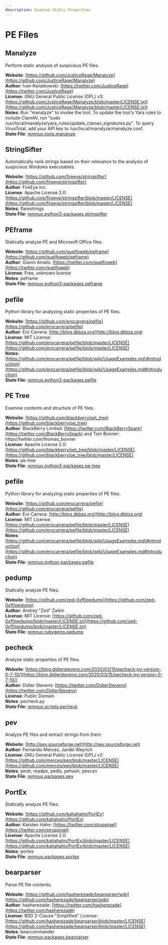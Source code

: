 ```yaml
---
description: Examine Static Properties
---
```


# PE Files

## Manalyze

Perform static analysis of suspicious PE files.

**Website**: [https://github.com/JusticeRage/Manalyze](https://github.com/JusticeRage/Manalyze)  
**Author**: Ivan Kwiatkowski: [https://twitter.com/JusticeRage](https://twitter.com/JusticeRage)  
**License**: GNU General Public License \(GPL\) v3: [https://github.com/JusticeRage/Manalyze/blob/master/LICENSE.txt](https://github.com/JusticeRage/Manalyze/blob/master/LICENSE.txt)  
**Notes**: Run "manalyze" to invoke the tool. To update the tool's Yara rules to include ClamAV, run "sudo /usr/local/manalyze/yara\_rules/update\_clamav\_signatures.py". To query VirusTotal, add your API key to /usr/local/manalyze/manalyze.conf.  
**State File**: [remnux.tools.manalyze](https://github.com/REMnux/salt-states/blob/master/remnux/tools/manalyze.sls)

## StringSifter

Automatically rank strings based on their relevance to the analysis of suspicious Windows executables.

**Website**: [https://github.com/fireeye/stringsifter](https://github.com/fireeye/stringsifter)  
**Author**: FireEye Inc.  
**License**: Apache License 2.0: [https://github.com/fireeye/stringsifter/blob/master/LICENSE](https://github.com/fireeye/stringsifter/blob/master/LICENSE)  
**Notes**: flarestrings  
**State File**: [remnux.python3-packages.stringsifter](https://github.com/REMnux/salt-states/blob/master/remnux/python3-packages/stringsifter.sls)

## PEframe

Statically analyze PE and Microsoft Office files.

**Website**: [https://github.com/guelfoweb/peframe](https://github.com/guelfoweb/peframe)  
**Author**: Gianni Amato: [https://twitter.com/guelfoweb](https://twitter.com/guelfoweb)  
**License**: Free, unknown license  
**Notes**: peframe  
**State File**: [remnux.python3-packages.peframe](https://github.com/REMnux/salt-states/blob/master/remnux/python3-packages/peframe.sls)

## pefile

Python library for analyzing static properties of PE files.

**Website**: [https://github.com/erocarrera/pefile](https://github.com/erocarrera/pefile)  
**Author**: Ero Carrera: [http://blog.dkbza.org](http://blog.dkbza.org)  
**License**: MIT License: [https://github.com/erocarrera/pefile/blob/master/LICENSE](https://github.com/erocarrera/pefile/blob/master/LICENSE)  
**Notes**: [https://github.com/erocarrera/pefile/blob/wiki/UsageExamples.md\#introduction](https://github.com/erocarrera/pefile/blob/wiki/UsageExamples.md#introduction)  
**State File**: [remnux.python3-packages.pefile](https://github.com/REMnux/salt-states/blob/master/remnux/python3-packages/pefile.sls)

## PE Tree

Examine contents and structure of PE files.

**Website**: [https://github.com/blackberry/pe\_tree](https://github.com/blackberry/pe_tree)  
**Author**: BlackBerry Limited: [https://twitter.com/BlackBerrySpark](https://twitter.com/BlackBerrySpark) and Tom Bonner: https//twitter.com/thomas\_bonner  
**License**: Apache License 2.0: [https://github.com/blackberry/pe\_tree/blob/master/LICENSE](https://github.com/blackberry/pe_tree/blob/master/LICENSE)  
**Notes**: pe-tree  
**State File**: [remnux.python3-packages.pe-tree](https://github.com/REMnux/salt-states/blob/master/remnux/python3-packages/pe-tree.sls)

## pefile

Python library for analyzing static properties of PE files.

**Website**: [https://github.com/erocarrera/pefile](https://github.com/erocarrera/pefile)  
**Author**: Ero Carrera: [http://blog.dkbza.org](http://blog.dkbza.org)  
**License**: MIT License: [https://github.com/erocarrera/pefile/blob/master/LICENSE](https://github.com/erocarrera/pefile/blob/master/LICENSE)  
**Notes**: [https://github.com/erocarrera/pefile/blob/wiki/UsageExamples.md\#introduction](https://github.com/erocarrera/pefile/blob/wiki/UsageExamples.md#introduction)  
**State File**: [remnux.python-packages.pefile](https://github.com/REMnux/salt-states/blob/master/remnux/python-packages/pefile.sls)

## pedump

Statically analyze PE files.

**Website**: [https://github.com/zed-0xff/pedump](https://github.com/zed-0xff/pedump)  
**Author**: Andrey "Zed" Zaikin  
**License**: MIT License: [https://github.com/zed-0xff/pedump/blob/master/LICENSE.txt](https://github.com/zed-0xff/pedump/blob/master/LICENSE.txt)  
**State File**: [remnux.rubygems.pedump](https://github.com/REMnux/salt-states/blob/master/remnux/rubygems/pedump.sls)

## pecheck

Analyze static properties of PE files.

**Website**: [https://blog.didierstevens.com/2020/03/15/pecheck-py-version-0-7-10/](https://blog.didierstevens.com/2020/03/15/pecheck-py-version-0-7-10/)  
**Author**: Didier Stevens: [https://twitter.com/DidierStevens](https://twitter.com/DidierStevens)  
**License**: Public Domain  
**Notes**: pecheck.py  
**State File**: [remnux.scripts.pecheck](https://github.com/REMnux/salt-states/blob/master/remnux/scripts/pecheck.sls)

## pev

Analyze PE files and extract strings from them

**Website**: [http://pev.sourceforge.net](http://pev.sourceforge.net)  
**Author**: Fernando Merces, Jardel Weyrich  
**License**: GNU General Public License \(GPL\) v2: [https://github.com/merces/pev/blob/master/LICENSE](https://github.com/merces/pev/blob/master/LICENSE)  
**Notes**: pestr, readpe, pedis, pehash, pescan  
**State File**: [remnux.packages.pev](https://github.com/REMnux/salt-states/blob/master/remnux/packages/pev.sls)

## PortEx

Statically analyze PE files.

**Website**: [https://github.com/katjahahn/PortEx](https://github.com/katjahahn/PortEx)  
**Author**: Karsten Hahn: [https://twitter.com/struppigel](https://twitter.com/struppigel)  
**License**: Apache License 2.0: [https://github.com/katjahahn/PortEx/blob/master/LICENSE](https://github.com/katjahahn/PortEx/blob/master/LICENSE)  
**Notes**: portex  
**State File**: [remnux.packages.portex](https://github.com/REMnux/salt-states/blob/master/remnux/packages/portex.sls)

## bearparser

Parse PE file contents.

**Website**: [https://github.com/hasherezade/bearparser/wiki](https://github.com/hasherezade/bearparser/wiki)  
**Author**: hasherezade: [https://twitter.com/hasherezade](https://twitter.com/hasherezade)  
**License**: BSD 2-Clause "Simplified" License: [https://github.com/hasherezade/bearparser/blob/master/LICENSE](https://github.com/hasherezade/bearparser/blob/master/LICENSE)  
**Notes**: bearcommander  
**State File**: [remnux.packages.bearparser](https://github.com/REMnux/salt-states/blob/master/remnux/packages/bearparser.sls)

